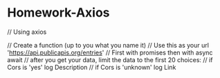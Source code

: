 # Homework-Axios
// Using axios

// Create a function (up to you what you name it)
// Use this as your url 'https://api.publicapis.org/entries'
// First with promises then with async await
// after you get your data, limit the data to the first 20 choices:
// if Cors is 'yes' log Description
// if Cors is 'unknown' log Link
